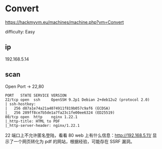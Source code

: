 # Convert

https://hackmyvm.eu/machines/machine.php?vm=Convert

difficulty: Easy

## ip

192.168.5.14

## scan

Open Port -> 22,80

```
PORT   STATE SERVICE VERSION
22/tcp open  ssh     OpenSSH 9.2p1 Debian 2+deb12u2 (protocol 2.0)
| ssh-hostkey:
|   256 d87a1e74a21a4074911f819b057c9af6 (ECDSA)
|_  256 289ff8ce7b5de1a7fa23c1fe00ee6324 (ED25519)
80/tcp open  http    nginx 1.22.1
|_http-title: HTML to PDF
|_http-server-header: nginx/1.22.1
```

22 端口上不允许匿名登陆，看看 80 web 上有什么信息：http://192.168.5.11/ 显示了一个网页转化为 pdf 的网站，根据经验，可能存在 SSRF 漏洞。
